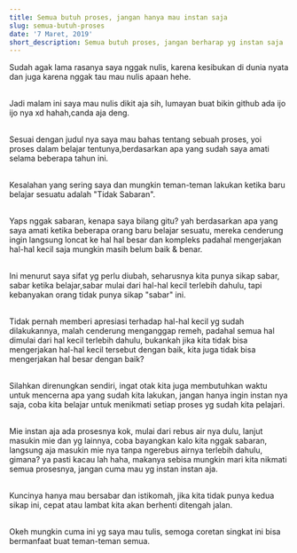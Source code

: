 ```yaml
---
title: Semua butuh proses, jangan hanya mau instan saja
slug: semua-butuh-proses
date: '7 Maret, 2019'
short_description: Semua butuh proses, jangan berharap yg instan saja
---
```


Sudah agak lama rasanya saya nggak nulis, karena kesibukan di dunia nyata dan juga karena nggak tau mau nulis apaan hehe.
<br/><br/>

Jadi malam ini saya mau nulis dikit aja sih, lumayan buat bikin github ada ijo ijo nya xd hahah,canda aja deng.
<br/><br/>

Sesuai dengan judul nya saya mau bahas tentang sebuah proses, yoi proses dalam belajar tentunya,berdasarkan apa yang sudah saya amati selama beberapa tahun ini.
<br/><br/>

Kesalahan yang sering saya dan mungkin teman-teman lakukan ketika baru belajar sesuatu adalah "Tidak Sabaran".
<br/><br/>

Yaps nggak sabaran, kenapa saya bilang gitu? yah berdasarkan apa yang saya amati ketika beberapa orang baru belajar sesuatu, mereka cenderung ingin langsung loncat ke hal hal besar dan kompleks padahal mengerjakan hal-hal kecil saja mungkin masih belum baik & benar. 
<br/><br/>

Ini menurut saya sifat yg perlu diubah, seharusnya kita punya sikap sabar, sabar ketika belajar,sabar mulai dari hal-hal kecil terlebih dahulu, tapi kebanyakan orang tidak punya sikap "sabar" ini.
<br/><br/>

Tidak pernah memberi apresiasi terhadap hal-hal kecil yg sudah dilakukannya, malah cenderung menganggap remeh, padahal semua hal dimulai dari hal kecil terlebih dahulu, bukankah jika kita tidak bisa mengerjakan hal-hal kecil tersebut dengan baik, kita juga tidak bisa mengerjakan hal besar dengan baik?
<br/><br/>

Silahkan direnungkan sendiri, ingat otak kita juga membutuhkan waktu untuk mencerna apa yang sudah kita lakukan, jangan hanya ingin instan nya saja, coba kita belajar untuk menikmati setiap proses yg sudah kita pelajari.
<br/><br/>

Mie instan aja ada prosesnya kok, mulai dari rebus air nya dulu, lanjut masukin mie dan yg lainnya, coba bayangkan kalo kita nggak sabaran, langsung aja masukin mie nya tanpa ngerebus airnya terlebih dahulu, gimana? ya pasti kacau lah haha, makanya sebisa mungkin mari kita nikmati semua prosesnya, jangan cuma mau yg instan instan aja.
<br/><br/>

Kuncinya hanya mau bersabar dan istikomah, jika kita tidak punya kedua sikap ini, cepat atau lambat kita akan berhenti ditengah jalan.
<br/><br/>

Okeh mungkin cuma ini yg saya mau tulis, semoga coretan singkat ini bisa bermanfaat buat teman-teman semua.
<br/><br/>
